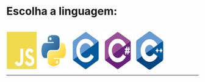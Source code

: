 <h1>Escolha a linguagem:</h1>

<div style="display: inline_block"><br>
  <a href="https://github.com/MariPadilha/URI-online-answers/blob/main/categorias/iniciantejs.md" target="_blank"><img align="center" alt="Mari-Js" height="100" width="80" src="https://raw.githubusercontent.com/devicons/devicon/master/icons/javascript/javascript-plain.svg"></a>
  <a href="https://github.com/MariPadilha/URI-online-answers/blob/main/categorias/iniciantepy.md" target="_blank"><img align="center" alt="Mari-Python" height="100" width="80" src="https://raw.githubusercontent.com/devicons/devicon/master/icons/python/python-original.svg"></a>
  <a href="https://github.com/MariPadilha/URI-online-answers/blob/main/categorias/iniciantec.md" target="_blank"><img align="center" alt="Mari-Python" height="100" width="80" src="https://raw.githubusercontent.com/devicons/devicon/master/icons/c/c-original.svg"></a>
   <a href="https://github.com/MariPadilha/URI-online-answers/blob/main/categorias/iniciantecs.md" target="_blank"><img align="center" alt="Mari-Python" height="100" width="80" src="https://raw.githubusercontent.com/devicons/devicon/master/icons/csharp/csharp-original.svg"></a>
  <a href="https://github.com/MariPadilha/URI-online-answers/blob/main/categorias/iniciantecpp.md" target="_blank"><img align="center" alt="Mari-Python" height="100" width="80" src="https://raw.githubusercontent.com/devicons/devicon/master/icons/cplusplus/cplusplus-original.svg"></a>
</div>
<hr>
